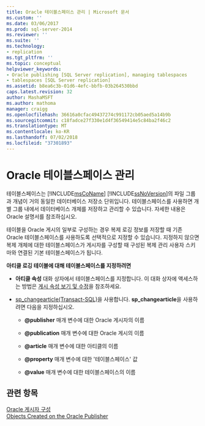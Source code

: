 ```yaml
---
title: Oracle 테이블스페이스 관리 | Microsoft 문서
ms.custom: ''
ms.date: 03/06/2017
ms.prod: sql-server-2014
ms.reviewer: ''
ms.suite: ''
ms.technology:
- replication
ms.tgt_pltfrm: ''
ms.topic: conceptual
helpviewer_keywords:
- Oracle publishing [SQL Server replication], managing tablespaces
- tablespaces [SQL Server replication]
ms.assetid: b8ea6c3b-01d6-4efc-bbfb-03b264530bbd
caps.latest.revision: 32
author: MashaMSFT
ms.author: mathoma
manager: craigg
ms.openlocfilehash: 36616a0cfac49437274c991172cb05aed5a14b9b
ms.sourcegitcommit: c18fadce27f330e1d4f36549414e5c84ba2f46c2
ms.translationtype: MT
ms.contentlocale: ko-KR
ms.lasthandoff: 07/02/2018
ms.locfileid: "37301893"
---
```

# <a name="manage-oracle-tablespaces"></a>Oracle 테이블스페이스 관리
  테이블스페이스는 [!INCLUDE[msCoName](../../../includes/msconame-md.md)] [!INCLUDE[ssNoVersion](../../../includes/ssnoversion-md.md)]의 파일 그룹과 개념이 거의 동일한 데이터베이스 저장소 단위입니다. 테이블스페이스를 사용하면 개별 그룹 내에서 데이터베이스 개체를 저장하고 관리할 수 있습니다. 자세한 내용은 Oracle 설명서를 참조하십시오.  
  
 테이블을 Oracle 게시의 일부로 구성하는 경우 복제 로깅 정보를 저장할 때 기존 Oracle 테이블스페이스를 사용하도록 선택적으로 지정할 수 있습니다. 지정하지 않으면 복제 개체에 대한 테이블스페이스가 게시자를 구성할 때 구성된 복제 관리 사용자 스키마와 연결된 기본 테이블스페이스가 됩니다.  
  
 **아티클 로깅 테이블에 대해 테이블스페이스를 지정하려면**   
  
-   **아티클 속성** 대화 상자에서 테이블스페이스를 지정합니다. 이 대화 상자에 액세스하는 방법은 [게시 속성 보기 및 수정](../publish/view-and-modify-publication-properties.md)을 참조하세요.  
  
-   [sp_changearticle&#40;Transact-SQL&#41;](/sql/relational-databases/system-stored-procedures/sp-changearticle-transact-sql)을 사용합니다. **sp_changearticle**을 사용하려면 다음을 지정하십시오.  
  
    -   **@publisher** 매개 변수에 대한 Oracle 게시자의 이름  
  
    -   **@publication** 매개 변수에 대한 Oracle 게시의 이름  
  
    -   **@article** 매개 변수에 대한 아티클의 이름  
  
    -   **@property** 매개 변수에 대한 '테이블스페이스' 값  
  
    -   **@value** 매개 변수에 대한 테이블스페이스의 이름  
  
## <a name="see-also"></a>관련 항목  
 [Oracle 게시자 구성](configure-an-oracle-publisher.md)   
 [Objects Created on the Oracle Publisher](objects-created-on-the-oracle-publisher.md)  
  
  
